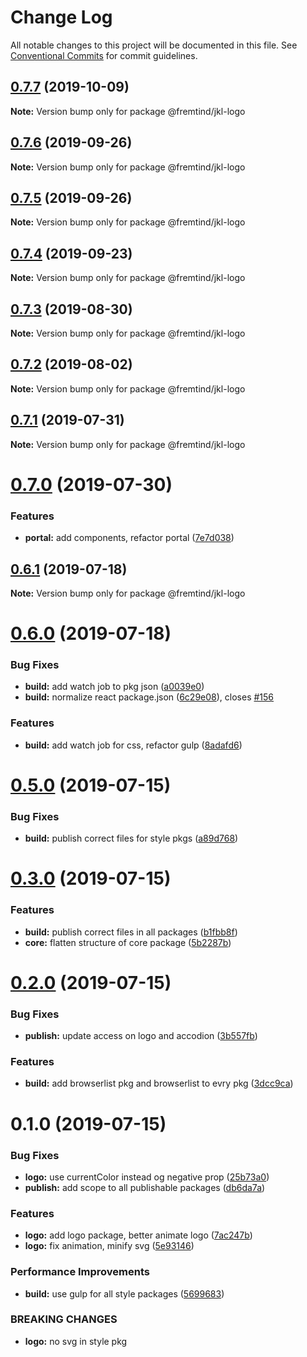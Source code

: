 # Change Log

All notable changes to this project will be documented in this file.
See [Conventional Commits](https://conventionalcommits.org) for commit guidelines.

## [0.7.7](https://github.com/fremtind/jokul/compare/@fremtind/jkl-logo@0.7.6...@fremtind/jkl-logo@0.7.7) (2019-10-09)

**Note:** Version bump only for package @fremtind/jkl-logo





## [0.7.6](https://github.com/fremtind/jokul/compare/@fremtind/jkl-logo@0.7.5...@fremtind/jkl-logo@0.7.6) (2019-09-26)

**Note:** Version bump only for package @fremtind/jkl-logo





## [0.7.5](https://github.com/fremtind/jokul/compare/@fremtind/jkl-logo@0.7.4...@fremtind/jkl-logo@0.7.5) (2019-09-26)

**Note:** Version bump only for package @fremtind/jkl-logo





## [0.7.4](https://github.com/fremtind/jokul/compare/@fremtind/jkl-logo@0.7.3...@fremtind/jkl-logo@0.7.4) (2019-09-23)

**Note:** Version bump only for package @fremtind/jkl-logo





## [0.7.3](https://github.com/fremtind/jokul/compare/@fremtind/jkl-logo@0.7.2...@fremtind/jkl-logo@0.7.3) (2019-08-30)

**Note:** Version bump only for package @fremtind/jkl-logo





## [0.7.2](https://github.com/fremtind/jokul/compare/@fremtind/jkl-logo@0.7.1...@fremtind/jkl-logo@0.7.2) (2019-08-02)

**Note:** Version bump only for package @fremtind/jkl-logo





## [0.7.1](https://github.com/fremtind/jokul/compare/@fremtind/jkl-logo@0.7.0...@fremtind/jkl-logo@0.7.1) (2019-07-31)

**Note:** Version bump only for package @fremtind/jkl-logo





# [0.7.0](https://github.com/fremtind/jokul/compare/@fremtind/jkl-logo@0.6.1...@fremtind/jkl-logo@0.7.0) (2019-07-30)


### Features

* **portal:** add components, refactor portal ([7e7d038](https://github.com/fremtind/jokul/commit/7e7d038))





## [0.6.1](https://github.com/fremtind/jokul/compare/@fremtind/jkl-logo@0.6.0...@fremtind/jkl-logo@0.6.1) (2019-07-18)

**Note:** Version bump only for package @fremtind/jkl-logo





# [0.6.0](https://github.com/fremtind/jokul/compare/@fremtind/jkl-logo@0.5.0...@fremtind/jkl-logo@0.6.0) (2019-07-18)


### Bug Fixes

* **build:** add watch job to pkg json ([a0039e0](https://github.com/fremtind/jokul/commit/a0039e0))
* **build:** normalize react package.json ([6c29e08](https://github.com/fremtind/jokul/commit/6c29e08)), closes [#156](https://github.com/fremtind/jokul/issues/156)


### Features

* **build:** add watch job for css, refactor gulp ([8adafd6](https://github.com/fremtind/jokul/commit/8adafd6))





# [0.5.0](https://github.com/fremtind/jokul/compare/@fremtind/jkl-logo@0.3.0...@fremtind/jkl-logo@0.5.0) (2019-07-15)


### Bug Fixes

* **build:** publish correct files for style pkgs ([a89d768](https://github.com/fremtind/jokul/commit/a89d768))





# [0.3.0](https://github.com/fremtind/jokul/compare/@fremtind/jkl-logo@0.2.0...@fremtind/jkl-logo@0.3.0) (2019-07-15)


### Features

* **build:** publish correct files in all packages ([b1fbb8f](https://github.com/fremtind/jokul/commit/b1fbb8f))
* **core:** flatten structure of core package ([5b2287b](https://github.com/fremtind/jokul/commit/5b2287b))





# [0.2.0](https://github.com/fremtind/jokul/compare/@fremtind/jkl-logo@0.1.0...@fremtind/jkl-logo@0.2.0) (2019-07-15)

### Bug Fixes

-   **publish:** update access on logo and accodion ([3b557fb](https://github.com/fremtind/jokul/commit/3b557fb))

### Features

-   **build:** add browserlist pkg and browserlist to evry pkg ([3dcc9ca](https://github.com/fremtind/jokul/commit/3dcc9ca))

# 0.1.0 (2019-07-15)

### Bug Fixes

-   **logo:** use currentColor instead og negative prop ([25b73a0](https://github.com/fremtind/jokul/commit/25b73a0))
-   **publish:** add scope to all publishable packages ([db6da7a](https://github.com/fremtind/jokul/commit/db6da7a))

### Features

-   **logo:** add logo package, better animate logo ([7ac247b](https://github.com/fremtind/jokul/commit/7ac247b))
-   **logo:** fix animation, minify svg ([5e93146](https://github.com/fremtind/jokul/commit/5e93146))

### Performance Improvements

-   **build:** use gulp for all style packages ([5699683](https://github.com/fremtind/jokul/commit/5699683))

### BREAKING CHANGES

-   **logo:** no svg in style pkg
